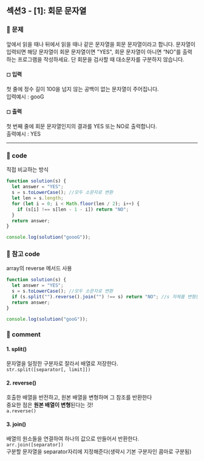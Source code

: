 ## 섹션3 - [1]: 회문 문자열

### 🌴 문제

앞에서 읽을 때나 뒤에서 읽을 때나 같은 문자열을 회문 문자열이라고 합니다.
문자열이 입력되면 해당 문자열이 회문 문자열이면 "YES", 회문 문자열이 아니면 “NO"를 출력
하는 프로그램을 작성하세요.
단 회문을 검사할 때 대소문자를 구분하지 않습니다.

#### ◻ 입력

첫 줄에 정수 길이 100을 넘지 않는 공백이 없는 문자열이 주어집니다.<br>
입력예시 : gooG

#### ◻ 출력

첫 번째 줄에 회문 문자열인지의 결과를 YES 또는 NO로 출력합니다.<br>
출력예시 : YES

---

### 🤠 code

직접 비교하는 방식

```js
function solution(s) {
  let answer = "YES";
  s = s.toLowerCase(); //모두 소문자로 변환
  let len = s.length;
  for (let i = 0; i < Math.floor(len / 2); i++) {
    if (s[i] !== s[len - 1 - i]) return "NO";
  }
  return answer;
}

console.log(solution("goooG"));
```

### 💬 참고 code

array의 reverse 메서드 사용

```js
function solution(s) {
  let answer = "YES";
  s = s.toLowerCase(); //모두 소문자로 변환
  if (s.split("").reverse().join("") !== s) return "NO"; //s 자체를 변형한 것은 아님
  return answer;
}

console.log(solution("gooG"));
```

### 📙 comment

#### 1. split()

문자열을 일정한 구분자로 잘라서 배열로 저장한다.<br>
`str.split([separator[, limit]])`

#### 2. reverse()

호출한 배열을 반전하고, 원본 배열을 변형하며 그 참조를 반환한다 <br>
중요한 점은 **원본 배열이 변형**된다는 것! <br>
`a.reverse()`

#### 3. join()

배열의 원소들을 연결하여 하나의 값으로 만들어서 반환한다.<br>
`arr.join([separator])` <br>
구분할 문자열을 separator자리에 지정해준다(생략시 기본 구분자인 콤마로 구분됨)
